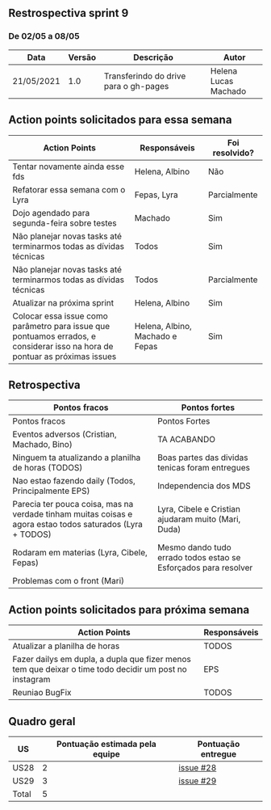 ## Restrospectiva sprint 9

### De 02/05 a 08/05


| Data       | Versão | Descrição                                           | Autor              |
| ---------- | ------ | --------------------------------------------------- | ------------------ |
| 21/05/2021 | 1.0    | Transferindo do drive para o gh-pages               |    Helena </br> Lucas Machado   |

## Action points solicitados para essa semana

| **Action Points** | **Responsáveis** | **Foi resolvido?** |
| ------------- | ------------ | ------------ |
| Tentar novamente ainda esse fds | Helena, Albino | Não |
| Refatorar essa semana com o Lyra | Fepas, Lyra | Parcialmente |
| Dojo agendado para segunda-feira sobre testes | Machado | Sim |
| Não planejar novas tasks até terminarmos todas as dívidas técnicas | Todos | Sim |
| Não planejar novas tasks até terminarmos todas as dívidas técnicas | Todos | Parcialmente |
| Atualizar na próxima sprint | Helena, Albino | Sim |
| Colocar essa issue como parâmetro para issue que pontuamos errados, e considerar isso na hora de pontuar as próximas issues | Helena, Albino, Machado e Fepas | Sim |


## Retrospectiva

| **Pontos fracos** | **Pontos fortes** |
| ------------- | ------------- |
| Pontos fracos | Pontos Fortes |
| Eventos adversos (Cristian, Machado, Bino) | TA ACABANDO |
| Ninguem ta atualizando a planilha de horas (TODOS) | Boas partes das dividas tenicas foram entregues |
| Nao estao fazendo daily (Todos, Principalmente EPS) | Independencia dos MDS |
| Parecia ter pouca coisa, mas na verdade tinham muitas coisas e agora estao todos saturados (Lyra + TODOS) | Lyra, Cibele e Cristian ajudaram muito (Mari, Duda) |
| Rodaram em materias (Lyra, Cibele, Fepas) | Mesmo dando tudo errado todos estao se Esforçados para resolver |
| Problemas com o front (Mari) |  |


## Action points solicitados para próxima semana

| **Action Points** | **Responsáveis** |
| ----------------- | ---------------- |
| Atualizar a planilha de horas | TODOS |
| Fazer dailys em dupla, a dupla que fizer menos tem que deixar o time todo decidir um post no instagram | EPS  |
| Reuniao BugFix | TODOS |

## Quadro geral

| US    | Pontuação estimada pela equipe | Pontuação entregue              | 
|-------|--------------------------------|---------------------------------|
| US28   |2 |[issue #28](https://github.com/parlamentaqui/frontend/issues/28) |
| US29   |3 |[issue #29](https://github.com/parlamentaqui/frontend/issues/29) |
| Total |5  | |

